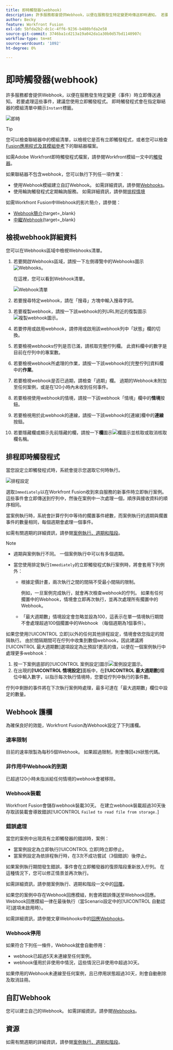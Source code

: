 ```yaml
---
title: 即時觸發器(webhook)
description: 許多服務都會提供Webhook，以便在服務發生特定變更時傳送即時通知。 若要處理這些通知，建議您使用立即觸發程式。 本文說明Adobe Workfront Fusion中即時觸發器的使用及功能。
author: Becky
feature: Workfront Fusion
exl-id: 5bfda2b2-dc1c-4ff6-9236-b480bfda2e58
source-git-commit: 3746ba1cd213a19a042da1a30b0d57bd1140907c
workflow-type: tm+mt
source-wordcount: '1092'
ht-degree: 0%

---
```


# 即時觸發器(webhook)

許多服務都會提供Webhook，以便在服務發生特定變更（事件）時立即傳送通知。 若要處理這些事件，建議您使用立即觸發程式。 即時觸發程式會在指定聯結器的模組清單中顯示`Instant`標籤。

![即時](assets/instant.png)

>[!TIP]
>
>您可以檢查聯結器中的模組清單，以檢視它是否有立即觸發程式，或者您可以檢查[Fusion應用程式及其模組參考](/help/workfront-fusion/references/apps-and-modules/apps-and-modules-toc.md)下的聯結器檔案。
>
>如需Adobe Workfront即時觸發程式檔案，請參閱Workfront模組一文中的[觸發器](/help/workfront-fusion/references/apps-and-modules/adobe-connectors/workfront-modules.md#triggers)。

如果聯結器不包含webhook，您可以執行下列任一項作業：

* 使用Webhook模組建立自訂Webhook。
如需詳細資訊，請參閱[Webhooks](/help/workfront-fusion/references/apps-and-modules/universal-connectors/webhooks-updated.md)。
* 使用輪詢觸發程式定期輪詢服務。
如需詳細資訊，請參閱[排程情境](/help/workfront-fusion/create-scenarios/config-scenarios-settings/schedule-a-scenario.md)

如需Workfront Fusion中Webhook的影片簡介，請參閱：

* [Webhook簡介](https://video.tv.adobe.com/v/3427025/){target=_blank}
* [中繼Webhook](https://video.tv.adobe.com/v/3427030/){target=_blank}

## 檢視webhook詳細資料

您可以在Webhooks區域中檢視Webhooks清單。

1. 若要開啟Webhooks區域，請按一下左側導覽中的Webhooks圖示![Webhooks](assets/webhooks-icon.png)。

   在這裡，您可以看到Webhook清單。

   ![Webhook清單](assets/list-of-webhooks.png)

1. 若要搜尋特定webhook，請在「搜尋」方塊中輸入搜尋字詞。
1. 若要複製webhook，請按一下該webhook的列URL附近的復製圖示![複製webhook圖示](assets/copy-webhook-icon.png)。
1. 若要停用或啟用webhook，請停用或啟用該webhook列中「狀態」欄的切換。
1. 若要檢視webhooks佇列是否已滿，請核取完整佇列欄。 此資料欄中的數字是目前在佇列中的專案數。
1. 若要檢視webhook所處理的作業，請按一下該webhook的[完整佇列]資料欄中的&#x200B;**作業**。
1. 若要檢視webhook是否已過期，請檢查「過期」欄。 過期的Webhook未附加至任何案例，或是在120小時內未收到任何事件。
1. 若要檢視使用webhook的情境，請按一下該webhook「情境」欄中的&#x200B;**情境**&#x200B;按鈕。
1. 若要檢視用於此webhook的連線，請按一下該webhook的[連線]欄中的&#x200B;**連線**&#x200B;按鈕。
1. 若要隱藏欄或顯示先前隱藏的欄，請按一下&#x200B;**欄**&#x200B;圖示![欄圖示](assets/glist-column.png)並核取或取消核取欄名稱。

## 排程即時觸發程式

當您設定立即觸發程式時，系統會提示您選取它何時執行。

![排程設定](assets/schedule-setting.png)

選取`Immediately`以在Workfront Fusion收到來自服務的新事件時立即執行案例。 這些事件會立即傳送到佇列中，然後在案例中一次處理一個，順序與接收資料的順序相同。

當案例執行時，系統會計算佇列中等待的擱置事件總數，而案例執行的週期與擱置事件的數量相同，每個週期會處理一個事件。

如需有關週期的詳細資訊，請參閱[案例執行、週期和階段](/help/workfront-fusion/references/scenarios/scenario-execution-cycles-phases.md)。

>[!NOTE]
>
>* 週期與案例執行不同。 一個案例執行中可以有多個週期。
>* 當您使用排定執行`Immediately`的立即觸發程式執行案例時，將會套用下列例外：
>
>     * 根據定價計畫，兩次執行之間的間隔不受最小間隔的限制。
>
>       例如，一旦案例完成執行，就會再次檢查webhook的佇列。 如果有任何擱置中的Webhook，情境會立即再次執行，並再次處理所有擱置中的Webhook。
>   
>     * 「最大週期數」情境設定會忽略並設為100，這表示在單一情境執行期間不會處理超過100個擱置中的Webhook （每個週期為1個事件）。
>


如果您使用[!UICONTROL 立即]以外的任何其他排程設定，情境會依您指定的間隔執行。 由於間隔期間可在佇列中收集到數個webhook，因此建議將[!UICONTROL 最大週期數]選項設定為比預設1更高的值，以便在一個案例執行中處理更多webhook：

1. 按一下案例底部的[!UICONTROL 案例設定]圖示![案例設定圖示](assets/scenario-settings-icon.png)。
1. 在出現的&#x200B;**[!UICONTROL 情境設定]**&#x200B;面板中，在&#x200B;**[!UICONTROL 最大週期數]**&#x200B;欄位中輸入數字，以指示每次執行情境時，您要從佇列中執行的事件數。

佇列中剩餘的事件將在下次執行案例時處理，最多可達在「最大週期數」欄位中設定的數量。

## Webhook 護欄

為確保良好的效能，Workfront Fusion為Webhook設定了下列護欄。

### 速率限制

目前的速率限製為每秒5個Webhook。 如果超過限制，則會傳回`429`狀態代碼。

### 非作用中Webhook的到期

已超過120小時未指派給任何情境的webhook會被移除。

### Webhook裝載

Workfront Fusion會儲存webhook裝載30天。 在建立webhook裝載超過30天後存取該裝載會導致錯誤[!UICONTROL `Failed to read file from storage.`]

### 錯誤處理

當您的案例中出現具有立即觸發器的錯誤時，案例：

* 當案例設定為立即執行[!UICONTROL 立即]時立即停止。
* 當案例設定為依排程執行時，在3次不成功嘗試（3個錯誤）後停止。

如果案例執行期間發生錯誤，事件會在立即觸發器的復原階段重新放入佇列。 在這種情況下，您可以修正情景並再次執行。

如需詳細資訊，請參閱案例執行、週期和階段一文中的[回覆](/help/workfront-fusion/references/scenarios/scenario-execution-cycles-phases.md#rollback)。

如果您的案例中存在Webhook回應模組，則會將錯誤傳送至Webhook回應。 Webhook回應模組一律在最後執行（當Scenario設定中的[!UICONTROL 自動認可]選項未啟用時）。

如需詳細資訊，請參閱文章Webhooks中的[回應Webhooks](/help/workfront-fusion/references/apps-and-modules/universal-connectors/webhooks-updated.md#responding-to-webhooks)。

### Webhook停用

如果符合下列任一條件，Webhook就會自動停用：

* webhook已超過5天未連線至任何案例。
* webhook僅用於非使用中情況，這些情況已非使用中超過30天。

如果停用的Webhook未連線至任何案例，且已停用狀態超過30天，則會自動刪除及取消註冊。

## 自訂Webhook

您可以建立自己的Webhook。 如需詳細資訊，請參閱[Webhooks](/help/workfront-fusion/references/apps-and-modules/universal-connectors/webhooks-updated.md)。

## 資源

如需有關週期的詳細資訊，請參閱[案例執行、週期和階段](/help/workfront-fusion/references/scenarios/scenario-execution-cycles-phases.md)。
